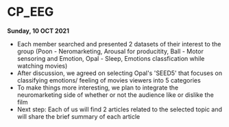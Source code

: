 # CP_EEG

**Sunday, 10 OCT 2021**
- Each member searched and presented 2 datasets of their interest to the group
(Poon - Neromarketing, Arousal for producitity, Ball - Motor sensoring and Emotion, Opal - Sleep, Emotions classfication while watching movies)
- After discussion, we agreed on selecting Opal's 'SEED5' that focuses on classifying emotions/ feeling of movies viewers into 5 categories
- To make things more interesting, we plan to integrate the neuromarketing side of whether or not the audience like or dislike the film
- Next step: Each of us will find 2 articles related to the selected topic and will share the brief summary of each article

